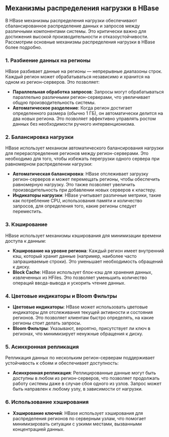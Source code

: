 ## Механизмы распределения нагрузки в HBase

В HBase механизмы распределения нагрузки обеспечивают сбалансированное распределение данных и запросов между различными компонентами системы. Это критически важно для достижения высокой производительности и отказоустойчивости. Рассмотрим основные механизмы распределения нагрузки в HBase более подробно.

### 1. Разбиение данных на регионы

HBase разбивает данные на регионы — непрерывные диапазоны строк. Каждый регион может обрабатываться независимо и хранится на одном из регион-серверов. Это позволяет:

- **Параллельная обработка запросов**: Запросы могут обрабатываться параллельно различными регион-серверами, что увеличивает общую производительность системы.
- **Автоматическое разделение**: Когда регион достигает определенного размера (обычно 1 ГБ), он автоматически делится на два новых региона. Это позволяет эффективно управлять ростом данных без необходимости ручного интервенционизма.

### 2. Балансировка нагрузки

HBase использует механизм автоматического балансирования нагрузки для перераспределения регионов между регион-серверами. Это необходимо для того, чтобы избежать перегрузки одного сервера при равномерном распределении нагрузки:

- **Автоматическая балансировка**: HBase отслеживает загрузку регион-серверов и может перемещать регионы, чтобы обеспечить равномерную нагрузку. Это также позволяет увеличить производительность при добавлении новых серверов к кластеру.
- **Индикаторы нагрузки**: HBase учитывает различные метрики, такие как потребление CPU, использования памяти и количество запросов, для определения того, какие регионы следует переместить.

### 3. Кэширование

HBase использует механизмы кэширования для минимизации времени доступа к данным:

- **Кэширование на уровне региона**: Каждый регион имеет внутренний кэш, который хранит данные (например, наиболее часто запрашиваемые строки). Это уменьшает необходимость обращений к диску.
- **Block Cache**: HBase использует блок-кэш для хранения данных, извлеченных из HFiles. Это позволяет уменьшить количество операций ввода-вывода и ускорить чтение данных.

### 4. Цветовые индикаторы и Bloom Фильтры

- **Цветовые индикаторы**: HBase может использовать цветовые индикаторы для отслеживания текущей активности и состояния регионов. Это позволяет клиентам быстро определять, на какие регионы стоит делать запросы.
- **Bloom Фильтры**: Указывают, вероятно, присутствует ли ключ в регионах, что минимизирует ненужные обращения к диску.

### 5. Асинхронная репликация

Репликация данных по нескольким регион-серверам поддерживает устойчивость к сбоям и обеспечивает доступность:

- **Асинхронная репликация**: Реплицированные данные могут быть доступны в любом из регион-серверов, что позволяет продолжать работу системы даже в случае сбоя одного из узлов. Запрос может быть направлен к любому узлу, в зависимости от нагрузки.

### 6. Использование хэширования

- **Хэширование ключей**: HBase использует хэширования для распределения регионов по серверным узлам, что помогает минимизировать ситуации с узкими местами, вызванными концентрацией данных.